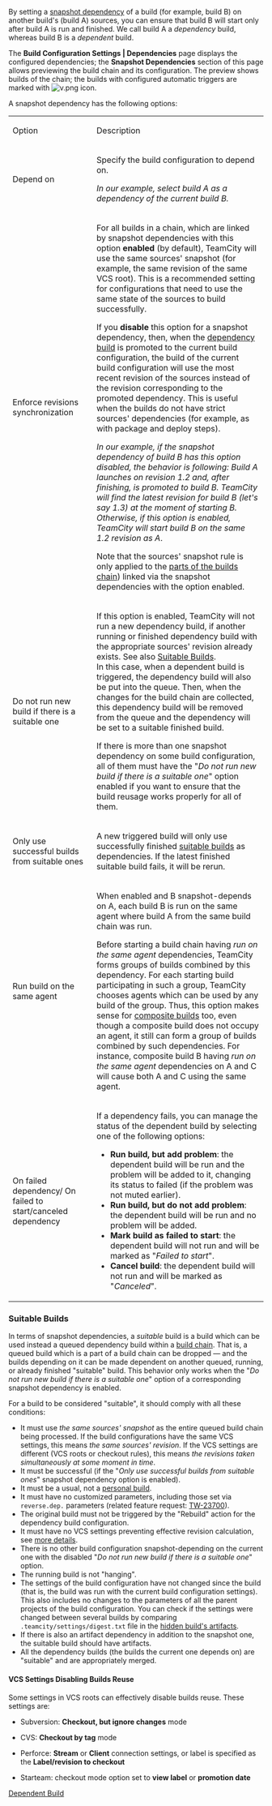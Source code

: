 [//]: # (title: Snapshot Dependencies)
[//]: # (auxiliary-id: Snapshot Dependencies)

By setting a [snapshot dependency](dependent-build.md#Snapshot+Dependency) of a build (for example, build B) on another build's (build A) sources, you can ensure that build B will start only after build A is run and finished. We call build A a _dependency_ build, whereas build B is a _dependent_ build.

The __Build Configuration Settings | Dependencies__ page displays the configured dependencies; the __Snapshot Dependencies__ section of this page allows previewing the build chain and its configuration. The preview shows builds of the chain; the builds with configured automatic triggers are marked with ![v.png](v.png) icon.

A snapshot dependency has the following options:

<anchor name="EnforceRevisionsSynchronization"/>

<table><tr>

<td width="150">

Option


</td>

<td>

Description


</td></tr><tr>

<td id="dependency-build">

Depend on


</td>

<td>

Specify the build configuration to depend on.

_In our example, select build A as a dependency of the current build B._

</td></tr><tr>

<td id="enforce-rev-sync">

Enforce revisions synchronization

</td>

<td>

For all builds in a chain, which are linked by snapshot dependencies with this option __enabled__ (by default), TeamCity will use the same sources' snapshot (for example, the same revision of the same VCS root). This is a recommended setting for configurations that need to use the same state of the sources to build successfully.

If you __disable__ this option for a snapshot dependency, then, when the [dependency build](#dependency-build) is promoted to the current build configuration, the build of the current build configuration will use the most recent revision of the sources instead of the revision corresponding to the promoted dependency. This is useful when the builds do not have strict sources' dependencies (for example, as with package and deploy steps).

_In our example, if the snapshot dependency of build B has this option disabled, the behavior is following: Build A launches on revision 1.2 and, after finishing, is promoted to build B. TeamCity will find the latest revision for build B (let's say 1.3) at the moment of starting B._   
_Otherwise, if this option is enabled, TeamCity will start build B on the same 1.2 revision as A_. 

Note that the sources' snapshot rule is only applied to the [parts of the builds chain](build-chain.md#Disabling+Revisions+Synchronization+Between+Chain+Parts)) linked via the snapshot dependencies with the option enabled.

</td></tr><tr>

<td>

<anchor name="do-not-run-new-build-if-there-is-a-suitable-one"/>
 
Do not run new build if there is a suitable one


</td>

<td>

If this option is enabled, TeamCity will not run a new dependency build, if another running or finished dependency build with the appropriate sources' revision already exists. See also [Suitable Builds](#Suitable+Builds).   
In this case, when a dependent build is triggered, the dependency build will also be put into the queue. Then, when the changes for the build chain are collected, this dependency build will be removed from the queue and the dependency will be set to a suitable finished build.

<note>

If there is more than one snapshot dependency on some build configuration, all of them must have the "_Do not run new build if there is a suitable one_" option enabled if you want to ensure that the build reusage works properly for all of them.

</note>

[//]: # (Internal note. Do not delete. "Snapshot Dependenciesd292e62.txt")    

</td></tr><tr>

<td>

Only use successful builds from suitable ones


</td>

<td>

A new triggered build will only use successfully finished [suitable builds](#Suitable+Builds) as dependencies. If the latest finished suitable build fails, it will be rerun.

</td></tr><tr>

<td id="RunOnTheSameAgent">

<anchor name="SnapshotDependencies-RunOnTheSameAgent"/>

Run build on the same agent

</td>

<td>

When enabled and B snapshot-depends on A, each build B is run on the same agent where build A from the same build chain was run.

<note>

Before starting a build chain having _run on the same agent_ dependencies, TeamCity forms groups of builds combined by this dependency. For each starting build participating in such a group, TeamCity chooses agents which can be used by any build of the group. Thus, this option makes sense for [composite builds](composite-build-configuration.md) too, even though a composite build does not occupy an agent, it still can form a group of builds combined by such dependencies. For instance, composite build B having _run on the same agent_ dependencies on A and C will cause both A and C using the same agent.

</note>


</td></tr><tr>

<td id="on-failed-dependency">

On failed dependency/ On failed to start/canceled dependency

</td>

<td>


If a dependency fails, you can manage the status of the dependent build by selecting one of the following options:

* __Run build, but add problem__: the dependent build will be run and the problem will be added to it, changing its status to failed (if the problem was not muted earlier).
* __Run build, but do not add problem__: the dependent build will be run and no problem will be added.
* __Mark build as failed to start__: the dependent build will not run and will be marked as "_Failed to start_".
* __Cancel build__: the dependent build will not run and will be marked as "_Canceled_".


</td></tr></table>

<anchor name="SnapshotDependencies-SuitableBuilds"/>

### Suitable Builds
[//]: # (Internal note. Do not delete. "Snapshot Dependenciesd292e145.txt")    

In terms of snapshot dependencies, a _suitable_ build is a build which can be used instead a queued dependency build within a [build chain](build-chain.md). That is, a queued build which is a part of a build chain can be dropped — and the builds depending on it can be made dependent on another queued, running, or already finished "suitable" build. This behavior only works when the "_Do not run new build if there is a suitable one_" option of a corresponding snapshot dependency is enabled.

For a build to be considered "suitable", it should comply with all these conditions:
* It must use _the same sources' snapshot_ as the entire queued build chain being processed. If the build configurations have the same VCS settings, this means _the same sources' revision_. If the VCS settings are different (VCS roots or checkout rules), this means _the revisions taken simultaneously at some moment in time_.
* It must be successful (if the "_Only use successful builds from suitable ones_" snapshot dependency option is enabled).
* It must be a usual, not a [personal build](personal-build.md).
* It must have no customized parameters, including those set via `reverse.dep.` parameters (related feature request: [TW-23700](http://youtrack.jetbrains.com/issue/TW-23700)).
* The original build must not be triggered by the "Rebuild" action for the dependency build configuration.
* It must have no VCS settings preventing effective revision calculation, see [more  details](#VCS+Settings+Disabling+Builds+Reuse).
* There is no other build configuration snapshot-depending on the current one with the disabled "_Do not run new build if there is a suitable one_" option.
* The running build is not "hanging".
* The settings of the build configuration have not changed since the build (that is, the build was run with the current build configuration settings). This also includes no changes to the parameters of all the parent projects of the build configuration. You can check if the settings were changed between several builds by comparing `.teamcity/settings/digest.txt` file in the [hidden build's artifacts](build-artifact.md#Hidden+Artifacts).
* If there is also an artifact dependency in addition to the snapshot one, the suitable build should have artifacts.
* All the dependency builds (the builds the current one depends on) are "suitable" and are appropriately merged.

#### VCS Settings Disabling Builds Reuse

Some settings in VCS roots can effectively disable builds reuse. These settings are:
 
* Subversion: __Checkout, but ignore changes__ mode
* CVS: __Checkout by tag__ mode
* Perforce: __Stream__ or __Client__ connection settings, or label is specified as the __Label/revision to checkout__

* Starteam: checkout mode option set to __view label__ or __promotion date__
 
<seealso>
        <category ref="concepts">
            <a href="dependent-build.md">Dependent Build</a>
        </category>
</seealso>

